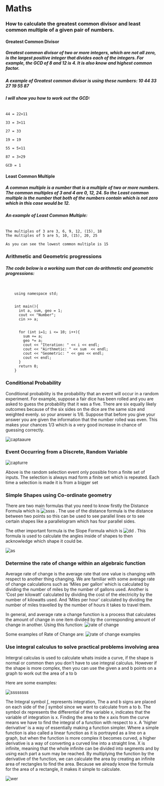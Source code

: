 # Maths
### How to calculate the greatest common divisor and least common multiple of a given pair of numbers.
#### **Greatest Common Divisor**
##### Greatest common divisor of two or more integers, which are not all zero, is the largest positive integer that divides each of the integers. For example, the GCD of 8 and 12 is 4. It is also know and highest common factor. 
##### A example of Greatest common divisor is using these numbers: 10 44 33 27 19 55 87
##### I will show you how to work out the GCD:
```10 = 2×5

44 = 22×11

33 = 3×11

27 = 33

19 = 19

55 = 5×11

87 = 3×29

GCD = 1
```
#### **Least Common Multiple**

##### A common multiple is a number that is a multiple of two or more numbers. The common multiples of 3 and 4 are 0, 12, 24. So the Least common multiple is the number that both of the numbers contain which is not zero which in this case would be 12.

##### An example of Least Common Multiple:

```Numbers: 3 and 5 

The multiples of 3 are 3, 6, 9, 12, (15), 18
The multiples of 5 are 5, 10, (15), 20, 25

As you can see the lowest common multiple is 15
```



### Arithmetic and Geometric progressions
##### The code below is a working sum that can do arithmetic and geometric progressions:
``` #include <iostream>
	

	using namespace std;
	

	int main(){
	  int a, sum, geo = 1;
	  cout << "Number";
	  cin >> a;
	  
	  
	  for (int i=1; i <= 10; i++){
	    sum += a;
	    geo *= a;
	    cout << "Iteration: " << i << endl;
	    cout << "Airthmetic: " << sum  << endl;
	    cout << "Geometric: " << geo << endl;
	    cout << endl;
	  }
	  return 0;
	} 
```

### Conditional Probability 
Conditional probability is the probability that an event will occur in a random experiment. For example, suppose a fair dice has been rolled and you are asked to guess the probability that it was a five. There are six equally likely outcomes because of the six sides on the dice are the same size and weighted evenly. so your answer is 1/6. Suppose that before you give your answer you are given the information that the number rolled was even. This makes your chances 1/3 which is a very good increase in chance of guessing correctly.

![captaaure](https://user-images.githubusercontent.com/31927415/36474138-7c5e555e-16ee-11e8-997e-954836d39d5a.PNG)

### Event Occurring from a Discrete, Random Variable
![capturre](https://user-images.githubusercontent.com/31927415/36476634-5e589bac-16f6-11e8-83ad-c865fdd0e82e.PNG)

Above is the random selection event only possible from a finite set of inputs. The selection is always mad form a finite set which is repeated. Each time a selection is made it is from a bigger set 

### Simple Shapes using Co-ordinate geometry
There are two main formulas that you need to know firstly the Distance Formula which is ![ssss](https://user-images.githubusercontent.com/31927415/36477740-301f8882-16fa-11e8-9dbf-4bdf5f781cdd.PNG)    . The use of the distance formula is the distance between two points so this can be used to see parallel lines or to see certain shapes like a parallelogram which has four parallel sides.

The other important formula is the Slope Formula which is ![dd](https://user-images.githubusercontent.com/31927415/36477952-e5c7f020-16fa-11e8-9a8f-9a6b0b88e563.PNG) . This formula is used to calculate the angles inside of shapes to then acknowledge which shape it could be.   

![as](https://user-images.githubusercontent.com/31927415/36477985-145148e2-16fb-11e8-9998-11cc56075bd0.PNG)

### Determine the rate of change within an algebraic function
Average rate of change is the average rate that one value is changing with respect to another thing changing. We are familiar with some average rate of change calculations such as ‘Miles per gallon’ which is calculated by dividing the number of miles by the number of gallons used. Another is ‘Cost per kilowatt’ calculated by dividing the cost of the electricity by the number of kilowatts used. And ‘Miles per hour’ calculated by dividing the number of miles travelled by the number of hours it takes to travel them.

In general, and average rate a change function is a process that calculates the amount of change in one item divided by the corresponding amount of change in another. Using this function:
![rate of change](https://user-images.githubusercontent.com/31927415/38804849-c05e86aa-416b-11e8-9033-86a8a500f5ba.PNG)

Some examples of Rate of Change are:
![rate of change examples](https://user-images.githubusercontent.com/31927415/38804903-e84ca9ee-416b-11e8-9c6d-ff6d5c901681.PNG)

### Use integral calculus to solve practical problems involving area
Intergral calculas is used to calculate whats inside a curve, if the shape is normal or common then you don't have to use integral calculus. However if the shape is more complex, then you can use the given a and b points on a graph to work out the area of a to b

Here are some examples:

![ssssssss](https://user-images.githubusercontent.com/31927415/38805040-533a1db8-416c-11e8-876d-0848ae3a82ec.PNG)

The Integral symbol ∫, represents integration, The a and b signs are placed on each side of the ∫ symbol since we want to calculate from a to b. The symbol dx represents the differential of the variable x, indicates that the variable of integration is x. Finding the area to the x axis from the curve means we have to find the integral of a function with respect to x.
A 'higher derivative' is a way of essentially making a function simpler. Where a simple function is also called a linear function as it is portrayed as a line on a graph, but when the function is more complex it becomes curved, a higher derivative is a way of converting a curved line into a straight line. X is infinite, meaning that the whole infinite can be divided into segments and by using each part a sum may be reached. By multiplying the function by the derivative of the function, we can calculate the area by creating an infinite area of rectangles to find the area. Because we already know the formula for the area of a rectangle, it makes it simple to calculate.

![wer](https://user-images.githubusercontent.com/31927415/38805373-7f364850-416d-11e8-81a9-2e4bcdc9d390.PNG)
